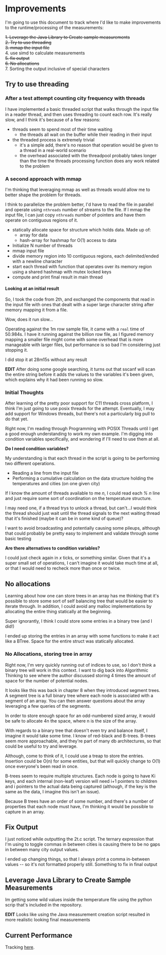 # Improvements

I'm going to use this document to track where I'd like to make improvements to the runtime/processing of the measurements:

<strike>1. Leverage the Java Library to Create sample measurements</strike>  
<strike>2. Try to use threading</strike>  
<strike>3. mmap the input file</strike>  
4. use simd to calculate measurements  
<strike>5. fix output</strike>  
<strike>6. No allocations</strike>  
7. Sorting the output inclusive of special characters  

## Try to use threading

### After a test attempt counting city frequency with threads

I have implemented a basic threaded script that walks through the input file in a reader thread, and then uses threading to count each row. It's really slow, and I think it's because of a few reasons:

- threads seem to spend most of their time waiting
  - the threads all wait on the buffer while their reading in their input
- the threaded process is extremely trivial
  - it's a simple add, there's no reason that operation would be given to a thread in a real-world scenario
  - the overhead associated with the threadpool probably takes longer than the time the threads processing function does any work related to the problem

### A second approach with mmap

I'm thinking that leveraging mmap as well as threads would allow me to better shape the problem for threads.

I think to parallelize the problem better, I'd have to read the file in parallel and operate using `nthreads` number of streams to the file. If I mmap the input file, I can just copy `nthreads` number of pointers and have them operate on contiguous regions of it.

- statically allocate space for structure which holds data. Made up of:
  - array for data
  - hash-array for hashmap for O(1) access to data
- Initialize N number of threads
- mmap input file
- divide memory region into 10 contiguous regions, each delimited/ended with a newline character
- start each thread with function that operates over its memory region using a shared hashmap with mutex locked keys
- compute and print final result in main thread

#### Looking at an initial result

So, I took the code from 2th, and exchanged the components that read in the input file with ones that dealt with a super large character string after memory mapping it from a file.

Wow, does it run slow...

Operating against the 1m row sample file, it came with a `real` time of 50.984s. I have it running against the billion row file, as I figured memory mapping a smaller file might come with some overhead that is more manageable with larger files, but performance is so bad I'm considering just stopping it.

I did stop it at 28m15s without any result

**EDIT** After doing some google searching, it turns out that sscanf will scan the entire string before it adds the values to the variables it's been given, which explains why it had been running so slow.

### Initial Thoughts

After learning of the pretty poor support for C11 threads cross platform, I think I'm just going to use posix threads for the attempt. Eventually, I may add support for Windows threads, but there's not a particularly big pull to do that yet.

Right now, I'm reading through Programming with POSIX Threads until I get a good enough understanding to work my own example. I'm digging into condition variables specifically, and wondering if I'll need to use them at all.

**Do I need condition variables?**

My understanding is that each thread in the script is going to be performing two different operations.

- Reading a line from the input file
- Performing a cumulative calculation on the data structure holding the temperatures and cities (on one given city)

If I know the amount of threads available to me *n*, I could read each *% n* line and just require some sort of coordination on the temperature structure.

I may need one, if a thread trys to unlock a thread, but can't...I would think the thread should just wait until the thread signals to the next waiting thread that it's finished (maybe it can be in some kind of queue)?

I want to avoid broadcasting and potentially causing some pileups, although that could probably be pretty easy to implement and validate through some basic testing

**Are there alternatives to condition variables?**

I could just check again in *x* ticks, or something similar. Given that it's a super small set of operations, I can't imagine it would take much time at all, or that I would need to recheck more than once or twice.

## No allocations

Learning about how one can store trees in an array has me thinking that it's possible to store some sort of self balancing tree that would be easier to iterate through. In addition, I could avoid any malloc implementations by allocating the entire thing statically at the beginning.

Super ignorantly, I think I could store some entries in a binary tree (and I did!)

I ended up storing the entries in an array with some functions to make it act like a BTree. Space for the entire struct was statically allocated.

### No Allocations, storing tree in array

Right now, I'm very quickly running out of indices to use, so I don't think a binary tree will work in this context. I want to dig back into Algorithmic Thinking to see where the author discussed storing 4 times the amount of space for the number of potential nodes.

It looks like this was back in chapter 8 when they introduced segment trees. A segment tree is a full binary tree where each node is associated with a segment of an array. You can then answer questions about the array leveraging a few queries of the segments.

In order to store enough space for an odd-numbered sized array, it would be safe to allocate 4n the space, where n is the size of the array.

With regards to a binary tree that doesn't even try and balance itself, I imagine it would take some time. I know of red-black and B-trees. B-trees seem more approachable, and they're part of many db architectures, so that could be useful to try and leverage.

Although, come to think of it, I could use a treap to store the entries. Insertion could be O(n) for some entities, but that will quickly change to O(1) once everyone's been read in once.

B-trees seem to require multiple structures. Each node is going to have Ki keys, and each internal (non-leaf) version will need i+1 pointers to children and i pointers to the actual data being captured (although, if the key is the same as the data, I imagine this isn't an issue).

Because B trees have an order of some number, and there's a number of properties that each node must have, I'm thinking it would be possible to capture in an array.

## Fix Output

I just noticed while outputting the 2t.c script. The ternary expression that I'm using to toggle commas in between cities is causing there to be no gaps in between many city output values.

I ended up changing things, so that I always print a comma in-between values -- so it's not formatted properly still. Something to fix in final output

## Leverage Java Library to Create Sample Measurements

Im getting some wild values inside the temperature file using the python scrip that's included in the repository.

**EDIT** Looks like using the Java measurement creation script resulted in more realistic looking final measurements

## Current Performance

Tracking [here](https://docs.google.com/spreadsheets/d/1oQP-8DpzyQMM9UjE5GoIkKkJ0U-A2OhIoDmxKX1bNlU/edit?usp=sharing).
